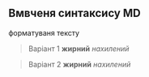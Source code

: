 ## Вмвченя синтаксису MD

форматуваня тексту

> Варіант 1
**жирний**
*нахилений*

> Варіант 2
__жирний__
_нахилений_
